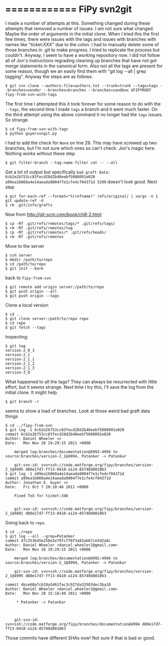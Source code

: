 ============
FiPy svn2git
============

I made a number of attempts at this. Something changed during these
attempts that removed a number of issues. I am not sure what
changed. Maybe the order of arguments in the initial clone. When I
tried this the first few times, there were issues with the tags and
issues with branches with names like "ticket:XXX" due to the colon. I
had to manually delete some of those branches in .git to make
progress. I tried to replicate the process but couldn't. Anyway, I
seem to have a working repository now. I did not follow all of Jon's
instructions regrading cleaning up branches that have not got merge
statements in the canonical form. Also not all the tags are present
for some reason, though we an easily find them with "git log --all |
grep tagging". Anyway the steps are as follows.

    $ git svn clone --authors-file=authors.txt --trunk=trunk --tags=tags --branches=vendor --branches=branches --branches=sandbox $FIPYROOT fipy-from-svn-with-tags

The first time I attempted this it took forever for some reason to do
with the `--tags`, the second time I made `tags` a branch and it went
much faster. On the third attempt using the above command it no longer
had the `tags` issues. So strange.

    $ cd fipy-from-svn-with-tags
    $ python guyersvngit.py

I had to add the check for `None` on line 29. This may have screwed up
two branches, but I'm not sure which ones so can't check. Jon's magic
here. Nothing works without these step

    $ git filter-branch --tag-name-filter cat -- --all

Get a lot of output but specifically `bad graft data:
6cb2e2b753cc83fecd28d2b40eebf5088091e020
a99ea16060a4e14aeada9004f7e1cfe4cf04371d 5299` doesn't look good. Next step

    $ git for-each-ref --format="%(refname)" refs/original/ | xargs -n 1 git update-ref -d
    $ rm .git/info/grafts

Now from http://git-scm.com/book/ch8-2.html

    $ cp -Rf .git/refs/remotes/tags/* .git/refs/tags/
    $ rm -Rf .git/refs/remotes/tag
    $ cp -Rf .git/refs/remotes/* .git/refs/heads/
    $ rm -Rf .git/refs/remotes

Move to the server

    $ ssh server
    $ mkdir /path/to/repo
    $ cd /path/to/repo
    $ git init --bare

back to `fipy-from-svn`

    $ git remote add origin server:/path/to/repo
    $ git push origin --all
    $ git push origin --tags

Clone a local version

    $ cd ..
    $ git clone server:/path/to/repo repo
    $ cd repo
    $ git fetch --tags

Inspecting:

    $ git tag
    version-2_0_3
    version-2_1
    version-2_1_1
    version-2_1_2
    version-2_1_3
    version-3_0

What happened to all the tags? They can always be resurrected with
little effort, but it seems strange. Next time I try this, I'll save
the log from the initial clone. It might help.

    $ git branch -r

seems to show a load of branches. Look at those weird bad graft data
things

    $ cd ../fipy-from-svn
    $ git log -1 6cb2e2b753cc83fecd28d2b40eebf5088091e020
    commit 6cb2e2b753cc83fecd28d2b40eebf5088091e020
    Author: Daniel Wheeler <>
    Date:   Mon Nov 28 19:29:15 2011 +0000

        merged log:branches/documentation@4992:4994 to source:branches/version-2_1@4994, Patanker -> Patankar
    
        git-svn-id: svn+ssh://code.matforge.org/fipy/branches/version-2_1@4995 d80e17d7-ff13-0410-a124-85740d801063
    $ git log -1 a99ea16060a4e14aeada9004f7e1cfe4cf04371d
    commit a99ea16060a4e14aeada9004f7e1cfe4cf04371d
    Author: Jonathan E. Guyer <>
    Date:   Fri Oct 7 20:10:46 2011 +0000

        Fixed TeX for ticket:346
    
    
        git-svn-id: svn+ssh://code.matforge.org/fipy/branches/version-2_1@4801 d80e17d7-ff13-0410-a124-85740d801063

Going back to `repo`.

    $ cd ../repo
    $ git log --all --grep=Patanker
    commit 47c253b45e258e1e79fc7f0f3a81ab67ce5d2a8c
    Author: Daniel Wheeler <daniel.wheeler2@gmail.com>
    Date:   Mon Nov 28 19:29:15 2011 +0000

        merged log:branches/documentation@4992:4994 to source:branches/version-2_1@4994, Patanker -> Patankar
    
        git-svn-id: svn+ssh://code.matforge.org/fipy/branches/version-2_1@4995 d80e17d7-ff13-0410-a124-85740d801063

    commit 4bce60a7cb19a5461fac3c927da33503dec3ba10
    Author: Daniel Wheeler <daniel.wheeler2@gmail.com>
    Date:   Mon Nov 28 15:18:40 2011 +0000

         * Patanker -> Patankar
    
    
    
        git-svn-id: svn+ssh://code.matforge.org/fipy/branches/documentation@4994 d80e17d7-ff13-0410-a124-85740d801063

Those commits have different SHAs now! Not sure if that is bad or
good.